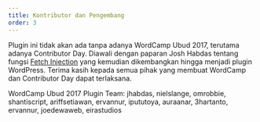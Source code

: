 ```yaml
---
title: Kontributor dan Pengembang
order: 3
---
```



Plugin ini tidak akan ada tanpa adanya WordCamp Ubud 2017, terutama adanya Contributor Day. Diawali dengan paparan Josh Habdas tentang fungsi [Fetch Injection](https://hackcabin.com/post/managing-async-dependencies-javascript/) yang kemudian dikembangkan hingga menjadi plugin WordPress. Terima kasih kepada semua pihak yang membuat WordCamp dan Contributor Day dapat terlaksana.

WordCamp Ubud 2017 Plugin Team: jhabdas, nielslange, omrobbie, shantiscript, ariffsetiawan, ervannur, ipututoya, auraanar, 3hartanto, ervannur, joedewaweb, eirastudios